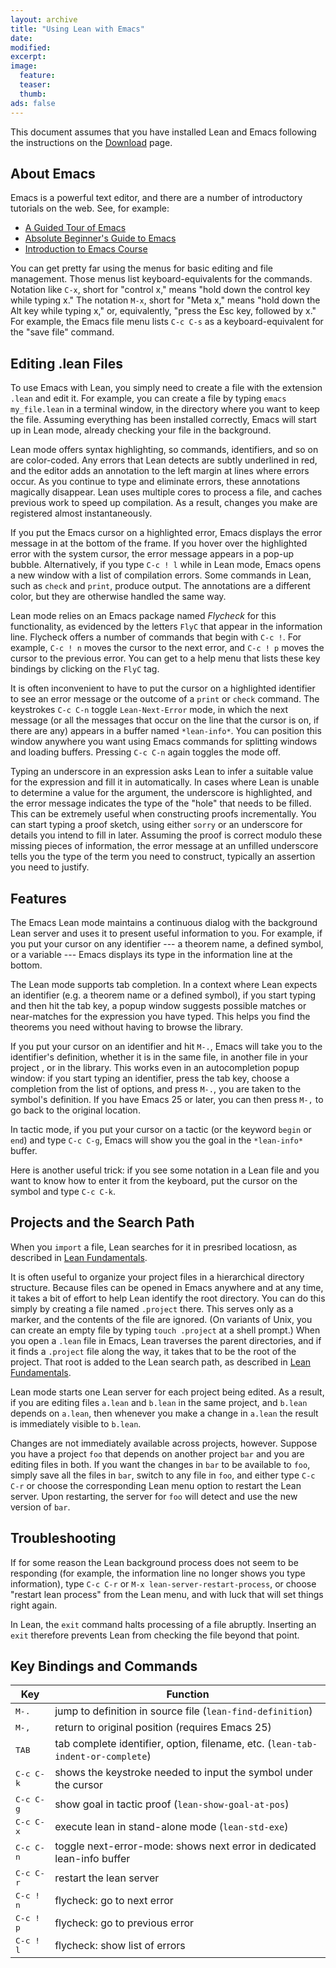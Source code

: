 ```yaml
---
layout: archive
title: "Using Lean with Emacs"
date:
modified:
excerpt:
image:
  feature:
  teaser:
  thumb:
ads: false
---
```


This document assumes that you have installed Lean and Emacs following the instructions on the [Download](../../download) page.

## About Emacs

Emacs is a powerful text editor, and there are a number of introductory tutorials on the web. See, for example:

- [A Guided Tour of Emacs](http://www.gnu.org/software/emacs/tour/)
- [Absolute Beginner's Guide to Emacs](http://www.jesshamrick.com/2012/09/10/absolute-beginners-guide-to-emacs/)
- [Introduction to Emacs Course](http://www.ucs.cam.ac.uk/docs/course-notes/unix-courses/earlier/Emacs/files/course.pdf)

You can get pretty far using the menus for basic editing and file management. Those menus list keyboard-equivalents for the commands. Notation like `C-x`, short for "control x," means "hold down the control key while typing x." The notation `M-x`, short for "Meta x," means "hold down the Alt key while typing x," or, equivalently, "press the Esc key, followed by x." For example, the Emacs file menu lists `C-c C-s` as a keyboard-equivalent for the "save file" command.

## Editing .lean Files

To use Emacs with Lean, you simply need to create a file with the extension `.lean` and edit it. For example, you can create a file by typing `emacs my_file.lean` in a terminal window, in the directory where you want to keep the file. Assuming everything has been installed correctly, Emacs will start up in Lean mode, already checking your file in the background. 

Lean mode offers syntax highlighting, so commands, identifiers, and so on are color-coded. Any errors that Lean detects are subtly underlined in red, and the editor adds an annotation to the left margin at lines where errors occur. As you continue to type and eliminate errors, these annotations magically disappear. Lean uses multiple cores to process a file, and caches previous work to speed up compilation. As a result, changes you make are registered almost instantaneously.

If you put the Emacs cursor on a highlighted error, Emacs displays the error message in at the bottom of the frame. If you hover over the highlighted error with the system cursor, the error message appears in a pop-up bubble. Alternatively, if you type `C-c ! l` while in Lean mode, Emacs opens a new window with a list of compilation errors. Some commands in Lean, such as `check` and `print`, produce output. The annotations are a different color, but they are otherwise handled the same way.

Lean mode relies on an Emacs package named *Flycheck* for this functionality, as evidenced by the letters `FlyC` that appear in the information line.  Flycheck offers a number of commands that begin with `C-c !`. For example, `C-c ! n` moves the cursor to the next error, and `C-c ! p` moves the cursor to the previous error. You can get to a help menu that lists these key bindings by clicking on the `FlyC` tag. 

It is often inconvenient to have to put the cursor on a highlighted identifier to see an error message or the outcome of a `print` or `check` command. The keystrokes `C-c C-n` toggle `Lean-Next-Error` mode, in which the next message (or all the messages that occur on the line that the cursor is on, if there are any) appears in a buffer named `*lean-info*`. You can position this window anywhere you want using Emacs commands for splitting windows and loading buffers. Pressing `C-c C-n` again toggles the mode off.

Typing an underscore in an expression asks Lean to infer a suitable value for the expression and fill it in automatically. In cases where Lean is unable to determine a value for the argument, the underscore is highlighted, and the error message indicates the type of the "hole" that needs to be filled. This can be extremely useful when constructing proofs incrementally. You can start typing a proof sketch, using either `sorry` or an underscore for details you intend to fill in later. Assuming the proof is correct modulo these missing pieces of information, the error message at an unfilled underscore tells you the type of the term you need to construct, typically an assertion you need to justify.

## Features

The Emacs Lean mode maintains a continuous dialog with the background Lean server and uses it to present useful information to you. For example, if you put your cursor on any identifier --- a theorem name, a defined symbol, or a variable --- Emacs displays its type in the information line at the bottom. 

The Lean mode supports tab completion. In a context where Lean expects an identifier (e.g. a theorem name or a defined symbol), if you start typing and then hit the tab key, a popup window suggests possible matches or near-matches for the expression you have typed. This helps you find the theorems you need without having to browse the library. 

If you put your cursor on an identifier and hit `M-.`, Emacs will take you to the identifier's definition, whether it is in the same file, in another file in your project , or in the library. This works even in an autocompletion popup window: if you start typing an identifier, press the tab key, choose a completion from the list of options, and press `M-.`, you are taken to the symbol's definition.  If you have Emacs 25 or later, you can then press `M-,` to go back to the original location.

In tactic mode, if you put your cursor on a tactic (or the keyword `begin` or `end`) and type `C-c C-g`, Emacs will show you the goal in the `*lean-info*` buffer.

Here is another useful trick: if you see some notation in a Lean file and you want to know how to enter it from the keyboard, put the cursor on the symbol and type `C-c C-k`.

## Projects and the Search Path

When you `import` a file, Lean searches for it in presribed locatiosn, as described in [Lean Fundamentals](../fundamentals).

It is often useful to organize your project files in a hierarchical directory structure. Because files can be opened in Emacs anywhere and at any time, it takes a bit of effort to help Lean identify the root directory. You can do this simply by creating a file named `.project` there. This serves only as a marker, and the contents of the file are ignored. (On variants of Unix, you can create an empty file by typing `touch .project` at a shell prompt.) When you open a `.lean` file in Emacs, Lean traverses the parent directories, and if it finds a `.project` file along the way, it takes that to be the root of the project. That root is added to the Lean search path, as described in 
[Lean Fundamentals](../fundamentals).

Lean mode starts one Lean server for each project being edited. As a result, if you are editing files `a.lean` and `b.lean` in the same project, and `b.lean` depends on `a.lean`, then whenever you make a change in `a.lean` the result is immediately visible to `b.lean`.

Changes are not immediately available across projects, however. Suppose you have a project `foo` that depends on another project `bar` and you are editing files in both. If you want the changes in `bar` to be available to `foo`, simply save all the files in `bar`, switch to any file in `foo`, and either type `C-c C-r` or choose the corresponding Lean menu option to restart the Lean server. Upon restarting, the server for `foo` will detect and use the new version of `bar`.


## Troubleshooting

If for some reason the Lean background process does not seem to be responding (for example, the information line no longer shows you type information), type `C-c C-r` or `M-x lean-server-restart-process`, or choose "restart lean process" from the Lean menu, and with luck that will set things right again.

In Lean, the `exit` command halts processing of a file abruptly. Inserting an `exit` therefore prevents Lean from checking the file beyond that point.

## Key Bindings and Commands


| Key                | Function                                                                        |
|--------------------|---------------------------------------------------------------------------------|
| <kbd>M-.</kbd>     | jump to definition in source file (`lean-find-definition`)                      |
| <kbd>M-,</kbd>     | return to original position (requires Emacs 25)                                 |
| <kbd>TAB</kbd>     | tab complete identifier, option, filename, etc. (`lean-tab-indent-or-complete`) |
| <kbd>C-c C-k</kbd> | shows the keystroke needed to input the symbol under the cursor                 |
| <kbd>C-c C-g</kbd> | show goal in tactic proof (`lean-show-goal-at-pos`)                             |
| <kbd>C-c C-x</kbd> | execute lean in stand-alone mode (`lean-std-exe`)                               |
| <kbd>C-c C-n</kbd> | toggle next-error-mode: shows next error in dedicated lean-info buffer          |
| <kbd>C-c C-r</kbd> | restart the lean server                                                         |
| <kbd>C-c ! n</kbd> | flycheck: go to next error                                                      |
| <kbd>C-c ! p</kbd> | flycheck: go to previous error                                                  |
| <kbd>C-c ! l</kbd> | flycheck: show list of errors                                                   |

